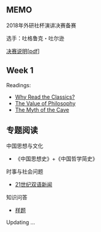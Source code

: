 ## MEMO
2018年外研社杯演讲决赛备赛

选手：吐格鲁克・吐尔逊

[决赛说明](http://uchallenge.unipus.cn/2018/constitution/speaking/447640.shtml)[[pdf](docs/fltrp2018_final.pdf)]

## Week 1

Readings:

+ [Why Read the Classics?](docs/readings/Why_Read_the_Classics.pdf)
+ [The Value of Philosophy](docs/readings/The_Value_of_Philosophy.pdf)
+ [The Myth of the Cave](docs/readings/The_Myth_of_the_Cave.pdf)



## 专题阅读

中国思想与文化
+ 《中国思想史》+《中国哲学简史》

时事与社会问题
+ [21世纪双语新闻](https://www.i21st.cn/story/index_1.html)

知识问答
+ [样题](docs/fltrp_quiz_samples.pdf)

Updating ...
